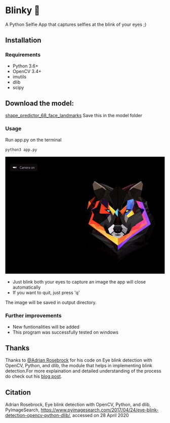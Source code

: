 # Blinky 📸
A Python Selfie App that captures selfies at the blink of your eyes ;)

## Installation

### Requirements

  * Python 3.6+
  * OpenCV 3.4+ 
  * imutils
  * dlib
  * scipy

## Download the model:
[shape_predictor_68_face_landmarks](https://drive.google.com/file/d/1i5bJtlstVU5dZpZ_4eCo0wAceg-7Cs2K/view?usp=sharing)
Save this in the model folder

### Usage
Run app.py on the terminal
```bash
python3 app.py
```
![](https://github.com/AshwinRaikar88/Blinky/blob/master/output/demo.gif?raw=true)
* Just blink both your eyes to capture an image
  the app will close automatically
* If you want to quit, just press 'q'

The image will be saved in output directory.

### Further improvements
*  New funtionalities will be added
*  This program was successfully tested on windows

## Thanks
Thanks to [@Adrian Rosebrock](https://github.com/jrosebr1) for his code on Eye blink detection with OpenCV, Python, and dlib, the module that helps in implementing blink detection.For more explaination and detailed understanding of the process do check out his [blog post](https://www.pyimagesearch.com/2017/04/24/eye-blink-detection-opencv-python-dlib/).

## Citation
Adrian Rosebrock, Eye blink detection with OpenCV, Python, and dlib, PyImageSearch, https://www.pyimagesearch.com/2017/04/24/eye-blink-detection-opencv-python-dlib/, accessed on 28 April 2020

